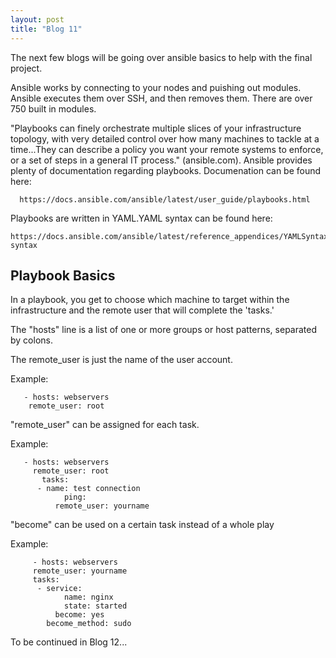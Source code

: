 ```yaml
---
layout: post
title: "Blog 11"
---
```


The next few blogs will be going over ansible basics to help with the final project.


Ansible works by connecting to your nodes and puishing out modules. Ansible executes them over SSH, and then removes them. There are over 750 built in modules.

"Playbooks can finely orchestrate multiple slices of your infrastructure topology, with very detailed control over how many machines to tackle at a time...They can describe a policy you want your remote systems to enforce, or a set of steps in a general IT process." (ansible.com). Ansible provides plenty of documentation regarding playbooks. Documenation can be found here:

	  https://docs.ansible.com/ansible/latest/user_guide/playbooks.html

Playbooks are written in YAML.YAML syntax can be found here:

    https://docs.ansible.com/ansible/latest/reference_appendices/YAMLSyntax.html#yaml-syntax

Playbook Basics
---------------
In a playbook, you get to choose which machine to target within the infrastructure and the remote user that will complete the 'tasks.'


The "hosts" line is a list of one or more groups or host patterns, separated by colons.

The remote_user is just the name of the user account.

Example:

	   - hosts: webservers
  	    remote_user: root

"remote_user" can be assigned for each task.

Example:

	   - hosts: webservers
  	     remote_user: root
 	       tasks:
   	      - name: test connection
     	        ping:
              remote_user: yourname

"become" can be used on a certain task instead of a whole play

Example:

	     - hosts: webservers
  	     remote_user: yourname
  	     tasks:
  	      - service:
      	        name: nginx
      	        state: started
     	      become: yes
            become_method: sudo

To be continued in Blog 12...
